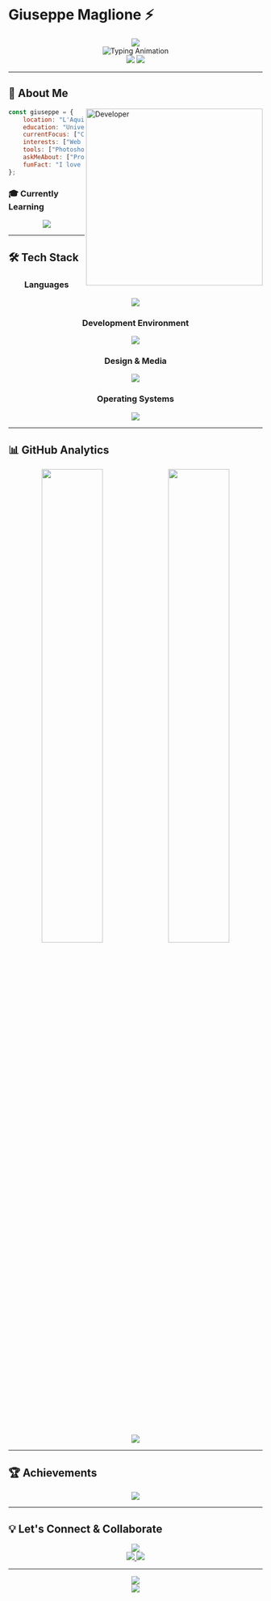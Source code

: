 # Giuseppe Maglione ⚡

<div align="center">
  <img src="https://capsule-render.vercel.app/api?type=waving&color=0:667eea,100:764ba2&height=200&section=header&text=Giuseppe%20Maglione&fontSize=50&fontColor=fff&animation=fadeIn&fontAlignY=35" />
</div>

<div align="center">
  <img src="https://readme-typing-svg.herokuapp.com?font=Fira+Code&size=28&duration=4000&pause=1000&color=667EEA&center=true&vCenter=true&width=600&lines=Computer+Science+Student+%F0%9F%92%BB;Creative+Problem+Solver+%F0%9F%A7%A9;Full-Stack+Enthusiast+%F0%9F%9A%80;Always+Building+Something+%E2%9A%99%EF%B8%8F" alt="Typing Animation" />
</div>

<div align="center">
  <img src="https://komarev.com/ghpvc/?username=peppe1604&color=667eea&style=for-the-badge&label=PROFILE+VIEWS" />
  <img src="https://img.shields.io/github/followers/peppe1604?label=FOLLOWERS&style=for-the-badge&color=764ba2&labelColor=667eea" />
</div>

---

## 🎯 About Me

<img align="right" alt="Developer" width="350" src="https://user-images.githubusercontent.com/74038190/212749447-bfb7e725-6987-49d9-ae85-2015e3e7cc41.gif">

```javascript
const giuseppe = {
    location: "L'Aquila, Italy 🇮🇹",
    education: "Università dell'Aquila",
    currentFocus: ["C Programming", "Java Development"],
    interests: ["Web Development", "Game Development", "UI/UX Design"],
    tools: ["Photoshop", "VS Code", "Git"],
    askMeAbout: ["Programming", "Problem Solving", "Design"],
    funFact: "I love turning ideas into visual experiences! 🎨"
};
```

### 🎓 Currently Learning
<div align="center">
  <img src="https://skillicons.dev/icons?i=c,java&theme=light" />
</div>

---

## 🛠️ Tech Stack

<div align="center">

### Languages
<img src="https://skillicons.dev/icons?i=c,cpp,java,php,html,css,js&theme=light&perline=7" />

### Development Environment  
<img src="https://skillicons.dev/icons?i=vscode,eclipse,git,bash&theme=light&perline=4" />

### Design & Media
<img src="https://skillicons.dev/icons?i=ps,ae&theme=light&perline=2" />

### Operating Systems
<img src="https://skillicons.dev/icons?i=linux,ubuntu&theme=light&perline=2" />

</div>

---

## 📊 GitHub Analytics

<div align="center">
  <img width="49%" src="https://github-readme-stats.vercel.app/api?username=peppe1604&show_icons=true&theme=tokyonight&hide_border=true&bg_color=0D1117&title_color=667eea&icon_color=764ba2&text_color=c9d1d9" />
  <img width="49%" src="https://github-readme-stats.vercel.app/api/top-langs/?username=peppe1604&layout=compact&theme=tokyonight&hide_border=true&bg_color=0D1117&title_color=667eea&text_color=c9d1d9" />
</div>

<div align="center">
  <img src="https://github-readme-activity-graph.vercel.app/graph?username=peppe1604&bg_color=0d1117&color=667eea&line=764ba2&point=c9d1d9&area=true&hide_border=true" />
</div>

---

## 🏆 Achievements

<div align="center">
  <img src="https://github-profile-trophy.vercel.app/?username=peppe1604&theme=discord&no-frame=true&margin-w=15&margin-h=15&column=4" />
</div>

---

## 💡 Let's Connect & Collaborate

<div align="center">
  <img src="https://readme-typing-svg.herokuapp.com?font=Fira+Code&size=20&duration=3000&pause=1000&color=667EEA&center=true&width=500&lines=Always+open+to+new+opportunities!;Let's+build+something+amazing+together!" />
</div>

<div align="center">
  <a href="mailto:giuseppemaglione1604@gmail.com">
    <img src="https://img.shields.io/badge/Gmail-EA4335?style=for-the-badge&logo=gmail&logoColor=white" />
  </a>
  <a href="https://github.com/peppe1604">
    <img src="https://img.shields.io/badge/GitHub-181717?style=for-the-badge&logo=github&logoColor=white" />
  </a>
</div>

---

<div align="center">
  <img src="https://capsule-render.vercel.app/api?type=waving&color=0:667eea,100:764ba2&height=120&section=footer" />
</div>

<div align="center">
  <img src="https://readme-typing-svg.herokuapp.com?font=Fira+Code&size=16&duration=3000&pause=2000&color=667EEA&center=true&width=400&lines=Thanks+for+visiting!+%E2%AD%90;Happy+coding!+%F0%9F%9A%80" />
</div>
